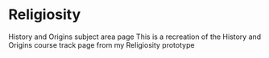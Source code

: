 # Religiosity
History and Origins subject area page
This is a recreation of the History and Origins course track page from my Religiosity prototype
